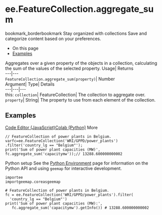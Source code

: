  
#  ee.FeatureCollection.aggregate_sum 
bookmark_borderbookmark Stay organized with collections  Save and categorize content based on your preferences. 
  * On this page
  * [Examples](https://developers.google.com/earth-engine/apidocs/ee-featurecollection-aggregate_sum#examples)


Aggregates over a given property of the objects in a collection, calculating the sum of the values of the selected property. 
Usage| Returns  
---|---  
`FeatureCollection.aggregate_sum(property)`| Number  
Argument| Type| Details  
---|---|---  
this: `collection`| FeatureCollection| The collection to aggregate over.  
`property`| String| The property to use from each element of the collection.  
## Examples
[Code Editor (JavaScript)](https://developers.google.com/earth-engine/apidocs/ee-featurecollection-aggregate_sum#code-editor-javascript-sample)[Colab (Python)](https://developers.google.com/earth-engine/apidocs/ee-featurecollection-aggregate_sum#colab-python-sample) More
```
// FeatureCollection of power plants in Belgium.
varfc=ee.FeatureCollection('WRI/GPPD/power_plants')
.filter('country_lg == "Belgium"');
print('Sum of power plant capacities (MW)',
fc.aggregate_sum('capacitymw'));// 13288.600000000002
```
Python setup
See the [ Python Environment](https://developers.google.com/earth-engine/guides/python_install) page for information on the Python API and using `geemap` for interactive development.
```
importee
importgeemap.coreasgeemap
```
```
# FeatureCollection of power plants in Belgium.
fc = ee.FeatureCollection('WRI/GPPD/power_plants').filter(
  'country_lg == "Belgium"')
print('Sum of power plant capacities (MW):',
   fc.aggregate_sum('capacitymw').getInfo()) # 13288.600000000002
```

